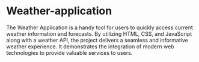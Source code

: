 # Weather-application
The Weather Application is a handy tool for users to quickly access current weather information and forecasts. By utilizing HTML, CSS, and JavaScript along with a weather API, the project delivers a seamless and informative weather experience. It demonstrates the integration of modern web technologies to provide valuable services to users.
